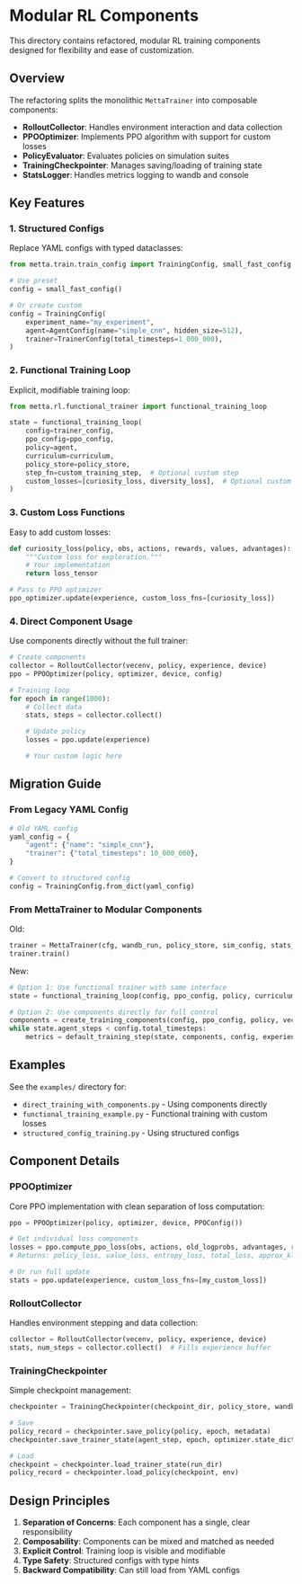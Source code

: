 # Modular RL Components

This directory contains refactored, modular RL training components designed for flexibility and ease of customization.

## Overview

The refactoring splits the monolithic `MettaTrainer` into composable components:

- **RolloutCollector**: Handles environment interaction and data collection
- **PPOOptimizer**: Implements PPO algorithm with support for custom losses
- **PolicyEvaluator**: Evaluates policies on simulation suites
- **TrainingCheckpointer**: Manages saving/loading of training state
- **StatsLogger**: Handles metrics logging to wandb and console

## Key Features

### 1. Structured Configs

Replace YAML configs with typed dataclasses:

```python
from metta.train.train_config import TrainingConfig, small_fast_config

# Use preset
config = small_fast_config()

# Or create custom
config = TrainingConfig(
    experiment_name="my_experiment",
    agent=AgentConfig(name="simple_cnn", hidden_size=512),
    trainer=TrainerConfig(total_timesteps=1_000_000),
)
```

### 2. Functional Training Loop

Explicit, modifiable training loop:

```python
from metta.rl.functional_trainer import functional_training_loop

state = functional_training_loop(
    config=trainer_config,
    ppo_config=ppo_config,
    policy=agent,
    curriculum=curriculum,
    policy_store=policy_store,
    step_fn=custom_training_step,  # Optional custom step
    custom_losses=[curiosity_loss, diversity_loss],  # Optional custom losses
)
```

### 3. Custom Loss Functions

Easy to add custom losses:

```python
def curiosity_loss(policy, obs, actions, rewards, values, advantages):
    """Custom loss for exploration."""
    # Your implementation
    return loss_tensor

# Pass to PPO optimizer
ppo_optimizer.update(experience, custom_loss_fns=[curiosity_loss])
```

### 4. Direct Component Usage

Use components directly without the full trainer:

```python
# Create components
collector = RolloutCollector(vecenv, policy, experience, device)
ppo = PPOOptimizer(policy, optimizer, device, config)

# Training loop
for epoch in range(1000):
    # Collect data
    stats, steps = collector.collect()

    # Update policy
    losses = ppo.update(experience)

    # Your custom logic here
```

## Migration Guide

### From Legacy YAML Config

```python
# Old YAML config
yaml_config = {
    "agent": {"name": "simple_cnn"},
    "trainer": {"total_timesteps": 10_000_000},
}

# Convert to structured config
config = TrainingConfig.from_dict(yaml_config)
```

### From MettaTrainer to Modular Components

Old:
```python
trainer = MettaTrainer(cfg, wandb_run, policy_store, sim_config, stats_client)
trainer.train()
```

New:
```python
# Option 1: Use functional trainer with same interface
state = functional_training_loop(config, ppo_config, policy, curriculum, policy_store)

# Option 2: Use components directly for full control
components = create_training_components(config, ppo_config, policy, vecenv, experience, policy_store)
while state.agent_steps < config.total_timesteps:
    metrics = default_training_step(state, components, config, experience)
```

## Examples

See the `examples/` directory for:
- `direct_training_with_components.py` - Using components directly
- `functional_training_example.py` - Functional training with custom losses
- `structured_config_training.py` - Using structured configs

## Component Details

### PPOOptimizer

Core PPO implementation with clean separation of loss computation:

```python
ppo = PPOOptimizer(policy, optimizer, device, PPOConfig())

# Get individual loss components
losses = ppo.compute_ppo_loss(obs, actions, old_logprobs, advantages, returns, values)
# Returns: policy_loss, value_loss, entropy_loss, total_loss, approx_kl, clipfrac

# Or run full update
stats = ppo.update(experience, custom_loss_fns=[my_custom_loss])
```

### RolloutCollector

Handles environment stepping and data collection:

```python
collector = RolloutCollector(vecenv, policy, experience, device)
stats, num_steps = collector.collect()  # Fills experience buffer
```

### TrainingCheckpointer

Simple checkpoint management:

```python
checkpointer = TrainingCheckpointer(checkpoint_dir, policy_store, wandb_run)

# Save
policy_record = checkpointer.save_policy(policy, epoch, metadata)
checkpointer.save_trainer_state(agent_step, epoch, optimizer.state_dict(), run_dir)

# Load
checkpoint = checkpointer.load_trainer_state(run_dir)
policy_record = checkpointer.load_policy(checkpoint, env)
```

## Design Principles

1. **Separation of Concerns**: Each component has a single, clear responsibility
2. **Composability**: Components can be mixed and matched as needed
3. **Explicit Control**: Training loop is visible and modifiable
4. **Type Safety**: Structured configs with type hints
5. **Backward Compatibility**: Can still load from YAML configs
